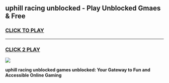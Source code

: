 
## uphill racing unblocked - Play Unblocked Gmaes & Free
<h3>
<a href="https://news.freeplayer.one?title=uphill_racing_unblocked&ref=16F">CLICK TO PLAY</a></h3>
<hr>

<h3>
<a href="https://news.freeplayer.one?title=uphill_racing_unblocked&ref=16F">CLICK 2 PLAY</a>
  
</h3>

<a href="https://news.freeplayer.one?title=uphill_racing_unblocked&ref=16F/"><img src="https://clearcache.store/games.png"></a>


**uphill racing unblocked games unblocked: Your Gateway to Fun and Accessible Online Gaming**
